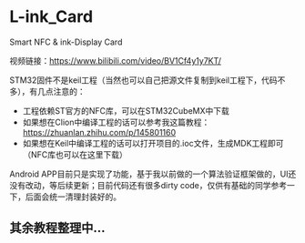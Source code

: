 # L-ink_Card
Smart NFC &amp; ink-Display Card

视频链接：https://www.bilibili.com/video/BV1Cf4y1y7KT/

STM32固件不是keil工程（当然也可以自己把源文件复制到keil工程下，代码不多），有几点注意的：
* 工程依赖ST官方的NFC库，可以在STM32CubeMX中下载
* 如果想在Clion中编译工程的话可以参考我这篇教程：https://zhuanlan.zhihu.com/p/145801160
* 如果想在Keil中编译工程的话可以打开项目的.ioc文件，生成MDK工程即可（NFC库也可以在这里下载）

Android APP目前只是实现了功能，基于我以前做的一个算法验证框架做的，UI还没有改动，等后续更新；目前代码还有很多dirty code，仅供有基础的同学参考一下，后面会统一清理封装好的。



## 其余教程整理中...
